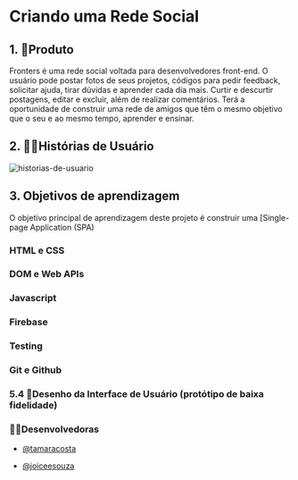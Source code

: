 # Criando uma Rede Social

## 1. 🎯Produto

Fronters é uma rede social voltada para desenvolvedores front-end. O usuário pode postar fotos de seus projetos, códigos para pedir feedback, solicitar ajuda, tirar dúvidas e aprender cada dia mais. Curtir e descurtir postagens, editar e excluir, além de realizar comentários. Terá a oportunidade de construir uma rede de amigos que têm o mesmo objetivo que o seu e ao mesmo tempo, aprender e ensinar.

## 2. 👩🧑Histórias de Usuário

![historias-de-usuario](https://user-images.githubusercontent.com/75817559/132271986-9aaa39e8-7f66-41cf-b25f-e527da7a7367.png)


## 3. Objetivos de aprendizagem

O objetivo principal de aprendizagem deste projeto é construir uma [Single-page
Application
(SPA)

### HTML e CSS

### DOM e Web APIs

### Javascript

### Firebase

### Testing

### Git e Github







### 5.4  🎨Desenho da Interface de Usuário (protótipo de baixa fidelidade)



### 👩‍🔧Desenvolvedoras
- [@tamaracosta](https://www.github.com/tamaracosta) 

- [@joiceesouza](https://github.com/joiceesouza) 
